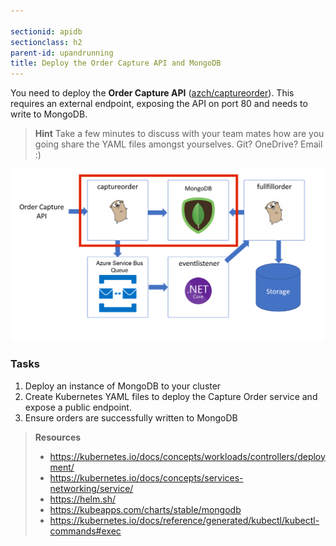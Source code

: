 ```yaml
---

sectionid: apidb
sectionclass: h2
parent-id: upandrunning
title: Deploy the Order Capture API and MongoDB
---
```


You need to deploy the **Order Capture API** ([azch/captureorder](https://hub.docker.com/r/azch/captureorder/)). This requires an external endpoint, exposing the API on port 80 and needs to write to MongoDB.

> **Hint** Take a few minutes to discuss with your team mates how are you going share the YAML files amongst yourselves. Git? OneDrive? Email :)

![Application components](media/captureorder.png)

### Tasks

1. Deploy an instance of MongoDB to your cluster
1. Create Kubernetes YAML files to deploy the Capture Order service and expose a public endpoint.
1. Ensure orders are successfully written to MongoDB

> **Resources**
> * <https://kubernetes.io/docs/concepts/workloads/controllers/deployment/>
> * <https://kubernetes.io/docs/concepts/services-networking/service/>
> * <https://helm.sh/>
> * <https://kubeapps.com/charts/stable/mongodb>
> * <https://kubernetes.io/docs/reference/generated/kubectl/kubectl-commands#exec>

